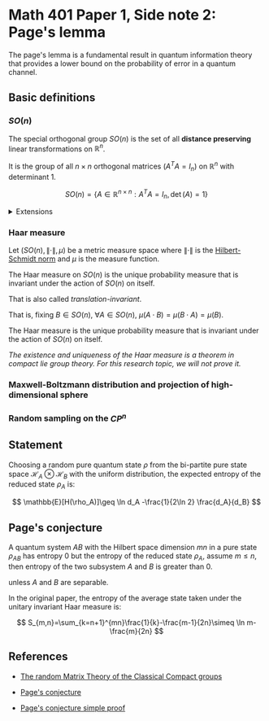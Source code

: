 # Math 401 Paper 1, Side note 2: Page's lemma

The page's lemma is a fundamental result in quantum information theory that provides a lower bound on the probability of error in a quantum channel.

## Basic definitions

### $SO(n)$

The special orthogonal group $SO(n)$ is the set of all **distance preserving** linear transformations on $\mathbb{R}^n$.

It is the group of all $n\times n$ orthogonal matrices ($A^T A=I_n$) on $\mathbb{R}^n$ with determinant $1$.

$$
SO(n)=\{A\in \mathbb{R}^{n\times n}: A^T A=I_n, \det(A)=1\}
$$

<details>
<summary>Extensions</summary>

In [The random Matrix Theory of the Classical Compact groups](https://case.edu/artsci/math/esmeckes/Haar_book.pdf), the author gives a more general definition of the Haar measure on the compact group $SO(n)$,

$O(n)$ (the group of all $n\times n$ **orthogonal matrices** over $\mathbb{R}$),

$$
O(n)=\{A\in \mathbb{R}^{n\times n}: AA^T=A^T A=I_n\}
$$

$U(n)$ (the group of all $n\times n$ **unitary matrices** over $\mathbb{C}$), 

$$
U(n)=\{A\in \mathbb{C}^{n\times n}: A^*A=AA^*=I_n\}
$$

Recall that $A^*$ is the complex conjugate transpose of $A$.

$SU(n)$ (the group of all $n\times n$ unitary matrices over $\mathbb{C}$ with determinant $1$), 

$$
SU(n)=\{A\in \mathbb{C}^{n\times n}: A^*A=AA^*=I_n, \det(A)=1\}
$$

$Sp(2n)$ (the group of all $2n\times 2n$ symplectic matrices over $\mathbb{C}$),

$$
Sp(2n)=\{U\in U(2n): U^T J U=UJU^T=J\}
$$

where $J=\begin{pmatrix}
0 & I_n \\
-I_n & 0
\end{pmatrix}$ is the standard symplectic matrix.

</details>

### Haar measure

Let $(SO(n), \| \cdot \|, \mu)$ be a metric measure space where $\| \cdot \|$ is the [Hilbert-Schmidt norm](https://notenextra.trance-0.com/Math401/Math401_T2#definition-of-hilbert-schmidt-norm) and $\mu$ is the measure function.

The Haar measure on $SO(n)$ is the unique probability measure that is invariant under the action of $SO(n)$ on itself.

That is also called _translation-invariant_.

That is, fixing $B\in SO(n)$, $\forall A\in SO(n)$, $\mu(A\cdot B)=\mu(B\cdot A)=\mu(B)$.

The Haar measure is the unique probability measure that is invariant under the action of $SO(n)$ on itself.

_The existence and uniqueness of the Haar measure is a theorem in compact lie group theory. For this research topic, we will not prove it._

### Maxwell-Boltzmann distribution and projection of high-dimensional sphere



### Random sampling on the $CP^n$

## Statement

Choosing a random pure quantum state $\rho$ from the bi-partite pure state space $\mathcal{H}_A\otimes\mathcal{H}_B$ with the uniform distribution, the expected entropy of the reduced state $\rho_A$ is:

$$
\mathbb{E}[H(\rho_A)]\geq \ln d_A -\frac{1}{2\ln 2} \frac{d_A}{d_B}
$$

## Page's conjecture

A quantum system $AB$ with the Hilbert space dimension $mn$ in a pure state $\rho_{AB}$ has entropy $0$ but the entropy of the reduced state $\rho_A$, assume $m\leq n$, then entropy of the two subsystem $A$ and $B$ is greater than $0$.

unless $A$ and $B$ are separable.

In the original paper, the entropy of the average state taken under the unitary invariant Haar measure is:

$$
S_{m,n}=\sum_{k=n+1}^{mn}\frac{1}{k}-\frac{m-1}{2n}\simeq \ln m-\frac{m}{2n}
$$

## References

- [The random Matrix Theory of the Classical Compact groups](https://case.edu/artsci/math/esmeckes/Haar_book.pdf)

- [Page's conjecture](https://journals.aps.org/prl/pdf/10.1103/PhysRevLett.71.1291)

- [Page's conjecture simple proof](https://journals.aps.org/pre/pdf/10.1103/PhysRevE.52.5653)